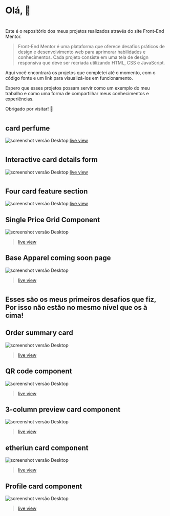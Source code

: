 
# Olá, &#128587;
#

Este é o repositório dos meus projetos realizados através do site Front-End Mentor.

> Front-End Mentor é uma plataforma que oferece desafios práticos de design e desenvolvimento web para aprimorar habilidades e conhecimentos. Cada projeto consiste em uma tela de design responsiva que deve ser recriada utilizando HTML, CSS e JavaScript.

Aqui você encontrará os projetos que completei até o momento, com o código fonte e um link para visualizá-los em funcionamento.

Espero que esses projetos possam servir como um exemplo do meu trabalho e como uma forma de compartilhar meus conhecimentos e experiências.

Obrigado por visitar! &#128582;

# 

## card perfume
![screenshot versão Desktop](imagens/ch_01.png)
[ live view ](https://lucieudo-roberto.github.io/frontend-mentor/desafio_01/)
#
## Interactive card details form
![screenshot versão Desktop](imagens/ch_02.png)
[ live view ](https://lucieudo-roberto.github.io/frontend-mentor/desafio_02/)
#
## Four card feature section
![screenshot versão Desktop](imagens/ch_03.png)
[ live view ](https://lucieudo-roberto.github.io/frontend-mentor/desafio_03/)

## Single Price Grid Component
![screenshot versão Desktop](imagens/ch_04.png)
> [ live view ](https://lucieudo-roberto.github.io/frontend-mentor/desafio_04/)

##  Base Apparel coming soon page
![screenshot versão Desktop](imagens/ch_05.png)
> [ live view ](https://lucieudo-roberto.github.io/frontend-mentor/desafio_05/)

#
## Esses são os meus primeiros desafios que fiz, Por isso não estão no mesmo nível que os à cima! 

## Order summary card 
![screenshot versão Desktop](imagens/ch_06.png)
> [ live view ](https://lucieudo-roberto.github.io/frontend-mentor/desafio_06/)

## QR code component
![screenshot versão Desktop](imagens/ch_07.png)
> [ live view ](https://lucieudo-roberto.github.io/frontend-mentor/desafio_07/)

## 3-column preview card component
![screenshot versão Desktop](imagens/ch_08.png)
> [ live view ](https://lucieudo-roberto.github.io/frontend-mentor/desafio_08/)

## etheriun card component
![screenshot versão Desktop](imagens/ch_09.png)
> [ live view ](https://lucieudo-roberto.github.io/frontend-mentor/desafio_09/)

## Profile card component
![screenshot versão Desktop](imagens/ch_10.png)
> [ live view ](https://lucieudo-roberto.github.io/frontend-mentor/desafio_10/)
